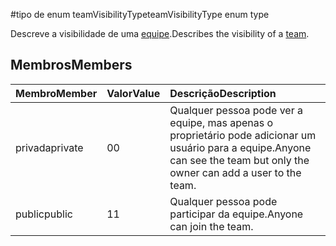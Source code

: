 #<a name="teamvisibilitytype-enum-type"></a><span data-ttu-id="195f4-101">tipo de enum teamVisibilityType</span><span class="sxs-lookup"><span data-stu-id="195f4-101">teamVisibilityType enum type</span></span>



<span data-ttu-id="195f4-102">Descreve a visibilidade de uma [equipe](../resources/team.md).</span><span class="sxs-lookup"><span data-stu-id="195f4-102">Describes the visibility of a [team](../resources/team.md).</span></span> 

## <a name="members"></a><span data-ttu-id="195f4-103">Membros</span><span class="sxs-lookup"><span data-stu-id="195f4-103">Members</span></span>

| <span data-ttu-id="195f4-104">Membro</span><span class="sxs-lookup"><span data-stu-id="195f4-104">Member</span></span> | <span data-ttu-id="195f4-105">Valor</span><span class="sxs-lookup"><span data-stu-id="195f4-105">Value</span></span>| <span data-ttu-id="195f4-106">Descrição</span><span class="sxs-lookup"><span data-stu-id="195f4-106">Description</span></span> |
|:---------------|:--------|:----------|
|<span data-ttu-id="195f4-107">privada</span><span class="sxs-lookup"><span data-stu-id="195f4-107">private</span></span>|<span data-ttu-id="195f4-108">0</span><span class="sxs-lookup"><span data-stu-id="195f4-108">0</span></span>|<span data-ttu-id="195f4-109">Qualquer pessoa pode ver a equipe, mas apenas o proprietário pode adicionar um usuário para a equipe.</span><span class="sxs-lookup"><span data-stu-id="195f4-109">Anyone can see the team but only the owner can add a user to the team.</span></span>|
|<span data-ttu-id="195f4-110">public</span><span class="sxs-lookup"><span data-stu-id="195f4-110">public</span></span>|<span data-ttu-id="195f4-111">1</span><span class="sxs-lookup"><span data-stu-id="195f4-111">1</span></span>|<span data-ttu-id="195f4-112">Qualquer pessoa pode participar da equipe.</span><span class="sxs-lookup"><span data-stu-id="195f4-112">Anyone can join the team.</span></span>|
